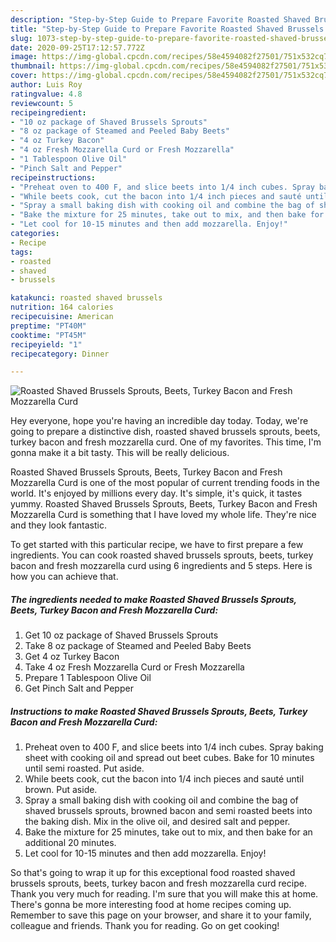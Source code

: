 ```yaml
---
description: "Step-by-Step Guide to Prepare Favorite Roasted Shaved Brussels Sprouts, Beets, Turkey Bacon and Fresh Mozzarella Curd"
title: "Step-by-Step Guide to Prepare Favorite Roasted Shaved Brussels Sprouts, Beets, Turkey Bacon and Fresh Mozzarella Curd"
slug: 1073-step-by-step-guide-to-prepare-favorite-roasted-shaved-brussels-sprouts-beets-turkey-bacon-and-fresh-mozzarella-curd
date: 2020-09-25T17:12:57.772Z
image: https://img-global.cpcdn.com/recipes/58e4594082f27501/751x532cq70/roasted-shaved-brussels-sprouts-beets-turkey-bacon-and-fresh-mozzarella-curd-recipe-main-photo.jpg
thumbnail: https://img-global.cpcdn.com/recipes/58e4594082f27501/751x532cq70/roasted-shaved-brussels-sprouts-beets-turkey-bacon-and-fresh-mozzarella-curd-recipe-main-photo.jpg
cover: https://img-global.cpcdn.com/recipes/58e4594082f27501/751x532cq70/roasted-shaved-brussels-sprouts-beets-turkey-bacon-and-fresh-mozzarella-curd-recipe-main-photo.jpg
author: Luis Roy
ratingvalue: 4.8
reviewcount: 5
recipeingredient:
- "10 oz package of Shaved Brussels Sprouts"
- "8 oz package of Steamed and Peeled Baby Beets"
- "4 oz Turkey Bacon"
- "4 oz Fresh Mozzarella Curd or Fresh Mozzarella"
- "1 Tablespoon Olive Oil"
- "Pinch Salt and Pepper"
recipeinstructions:
- "Preheat oven to 400 F, and slice beets into 1/4 inch cubes. Spray baking sheet with cooking oil and spread out beet cubes. Bake for 10 minutes until semi roasted. Put aside."
- "While beets cook, cut the bacon into 1/4 inch pieces and sauté until brown. Put aside."
- "Spray a small baking dish with cooking oil and combine the bag of shaved brussels sprouts, browned bacon and semi roasted beets into the baking dish. Mix in the olive oil, and desired salt and pepper."
- "Bake the mixture for 25 minutes, take out to mix, and then bake for an additional 20 minutes."
- "Let cool for 10-15 minutes and then add mozzarella. Enjoy!"
categories:
- Recipe
tags:
- roasted
- shaved
- brussels

katakunci: roasted shaved brussels 
nutrition: 164 calories
recipecuisine: American
preptime: "PT40M"
cooktime: "PT45M"
recipeyield: "1"
recipecategory: Dinner

---
```



![Roasted Shaved Brussels Sprouts, Beets, Turkey Bacon and Fresh Mozzarella Curd](https://img-global.cpcdn.com/recipes/58e4594082f27501/751x532cq70/roasted-shaved-brussels-sprouts-beets-turkey-bacon-and-fresh-mozzarella-curd-recipe-main-photo.jpg)

Hey everyone, hope you're having an incredible day today. Today, we're going to prepare a distinctive dish, roasted shaved brussels sprouts, beets, turkey bacon and fresh mozzarella curd. One of my favorites. This time, I'm gonna make it a bit tasty. This will be really delicious.



Roasted Shaved Brussels Sprouts, Beets, Turkey Bacon and Fresh Mozzarella Curd is one of the most popular of current trending foods in the world. It's enjoyed by millions every day. It's simple, it's quick, it tastes yummy. Roasted Shaved Brussels Sprouts, Beets, Turkey Bacon and Fresh Mozzarella Curd is something that I have loved my whole life. They're nice and they look fantastic.


To get started with this particular recipe, we have to first prepare a few ingredients. You can cook roasted shaved brussels sprouts, beets, turkey bacon and fresh mozzarella curd using 6 ingredients and 5 steps. Here is how you can achieve that.

<!--inarticleads1-->

##### The ingredients needed to make Roasted Shaved Brussels Sprouts, Beets, Turkey Bacon and Fresh Mozzarella Curd:

1. Get 10 oz package of Shaved Brussels Sprouts
1. Take 8 oz package of Steamed and Peeled Baby Beets
1. Get 4 oz Turkey Bacon
1. Take 4 oz Fresh Mozzarella Curd or Fresh Mozzarella
1. Prepare 1 Tablespoon Olive Oil
1. Get Pinch Salt and Pepper




<!--inarticleads2-->

##### Instructions to make Roasted Shaved Brussels Sprouts, Beets, Turkey Bacon and Fresh Mozzarella Curd:

1. Preheat oven to 400 F, and slice beets into 1/4 inch cubes. Spray baking sheet with cooking oil and spread out beet cubes. Bake for 10 minutes until semi roasted. Put aside.
1. While beets cook, cut the bacon into 1/4 inch pieces and sauté until brown. Put aside.
1. Spray a small baking dish with cooking oil and combine the bag of shaved brussels sprouts, browned bacon and semi roasted beets into the baking dish. Mix in the olive oil, and desired salt and pepper.
1. Bake the mixture for 25 minutes, take out to mix, and then bake for an additional 20 minutes.
1. Let cool for 10-15 minutes and then add mozzarella. Enjoy!




So that's going to wrap it up for this exceptional food roasted shaved brussels sprouts, beets, turkey bacon and fresh mozzarella curd recipe. Thank you very much for reading. I'm sure that you will make this at home. There's gonna be more interesting food at home recipes coming up. Remember to save this page on your browser, and share it to your family, colleague and friends. Thank you for reading. Go on get cooking!
